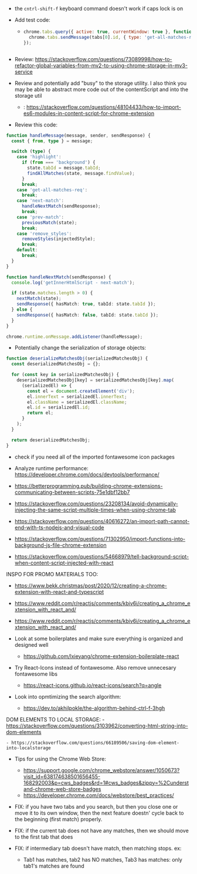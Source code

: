 - the `cntrl-shift-f` keyboard command doesn't work if caps lock is on
- Add test code:
    - ```js
      chrome.tabs.query({ active: true, currentWindow: true }, function (tabs) {
        chrome.tabs.sendMessage(tabs[0].id, { type: 'get-all-matches-req' });
      });
    ```

- Review: https://stackoverflow.com/questions/73089998/how-to-refactor-global-variables-from-mv2-to-using-chrome-storage-in-mv3-service

- Review and potentially add "busy" to the storage utility. I also think you may be able to abstract more code out of the contentScript and into the storage util
    - : https://stackoverflow.com/questions/48104433/how-to-import-es6-modules-in-content-script-for-chrome-extension


- Review this code:
```ts
function handleMessage(message, sender, sendResponse) {
  const { from, type } = message;

  switch (type) {
    case 'highlight':
      if (from === 'background') {
        state.tabId = message.tabId;
        findAllMatches(state, message.findValue);
      }
      break;
    case 'get-all-matches-req':
      break;
    case 'next-match':
      handleNextMatch(sendResponse);
      break;
    case 'prev-match':
      previousMatch(state);
      break;
    case 'remove_styles':
      removeStyles(injectedStyle);
      break;
    default:
      break;
  }
}

function handleNextMatch(sendResponse) {
  console.log('getInnerHtmlScript - next-match');

  if (state.matches.length > 0) {
    nextMatch(state);
    sendResponse({ hasMatch: true, tabId: state.tabId });
  } else {
    sendResponse({ hasMatch: false, tabId: state.tabId });
  }
}

chrome.runtime.onMessage.addListener(handleMessage);
```


- Potentially change the serialization of storage objects:
```ts
function deserializeMatchesObj(serializedMatchesObj) {
  const deserializedMatchesObj = {};

  for (const key in serializedMatchesObj) {
    deserializedMatchesObj[key] = serializedMatchesObj[key].map(
      (serializedEl) => {
        const el = document.createElement('div');
        el.innerText = serializedEl.innerText;
        el.className = serializedEl.className;
        el.id = serializedEl.id;
        return el;
      }
    );
  }

  return deserializedMatchesObj;
}
```

- check if you need all of the imported fontawesome icon packages
- Analyze runtime performance: https://developer.chrome.com/docs/devtools/performance/

- https://betterprogramming.pub/building-chrome-extensions-communicating-between-scripts-75e1dbf12bb7

- https://stackoverflow.com/questions/23208134/avoid-dynamically-injecting-the-same-script-multiple-times-when-using-chrome-tab

- https://stackoverflow.com/questions/40616272/an-import-path-cannot-end-with-ts-nodejs-and-visual-code

- https://stackoverflow.com/questions/71302950/import-functions-into-background-js-file-chrome-extension

- https://stackoverflow.com/questions/54668979/tell-background-script-when-content-script-injected-with-react

INSPO FOR PROMO MATERIALS TOO:
- https://www.bekk.christmas/post/2020/12/creating-a-chrome-extension-with-react-and-typescript

- https://www.reddit.com/r/reactjs/comments/kbiv6i/creating_a_chrome_extension_with_react_and/

- https://www.reddit.com/r/reactjs/comments/kbiv6i/creating_a_chrome_extension_with_react_and/

- Look at some boilerplates and make sure everything is organized and designed well
    - https://github.com/lxieyang/chrome-extension-boilerplate-react

- Try React-Icons instead of fontawesome. Also remove unnecesary fontawesome libs
    - https://react-icons.github.io/react-icons/search?q=angle

- Look into opmtimizing the search algorithm:
    - https://dev.to/akhilpokle/the-algorithm-behind-ctrl-f-3hgh


DOM ELEMENTS TO LOCAL STORAGE:
    - https://stackoverflow.com/questions/3103962/converting-html-string-into-dom-elements

    - https://stackoverflow.com/questions/66189506/saving-dom-element-into-localstorage


- Tips for using the Chrome Web Store:
    - https://support.google.com/chrome_webstore/answer/1050673?visit_id=638174638501656455-168292003&p=cws_badges&rd=1#cws_badges&zippy=%2Cunderstand-chrome-web-store-badges
    - https://developer.chrome.com/docs/webstore/best_practices/


- FIX: if you have two tabs and you search, but then you close one or move it to its own window, then the next feature doestn' cycle back to the beginning (first match) properly.

- FIX: if the current tab does not have any matches, then we should move to the first tab that does

- FIX: if intermediary tab doesn't have match, then matching stops. ex:
    - Tab1 has matches, tab2 has NO matches, Tab3 has matches: only tab1's matches are found
